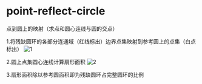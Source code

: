 # point-reflect-circle
点到圆上的映射（求点和圆心连线与圆的交点）

1.将残缺圆环的各部分连通域（红线标出）边界点集映射到参考圆上的点集（白点标出）
![1](https://user-images.githubusercontent.com/109158715/178690306-49487674-7a5f-47d7-987b-d989a08907a6.jpg)

2.圆上点集圆心连线计算扇形面积
![2](https://user-images.githubusercontent.com/109158715/178690574-dd458125-4921-4aff-8517-6acac2a719a3.jpg)

3.扇形面积除以参考圆面积即为残缺圆环占完整圆环的比例
